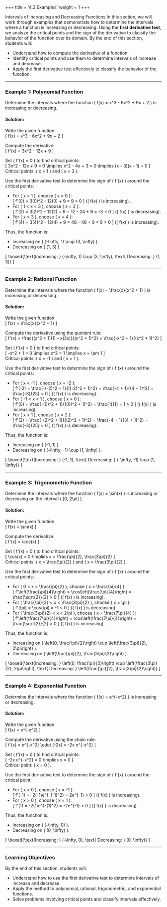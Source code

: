 +++
title = '4.2 Examples'
weight = 1
+++

Intervals of Increasing and Decreasing Functions
In this section, we will work through examples that demonstrate how to determine the intervals where a function is increasing or decreasing. Using the **first derivative test**, we analyze the critical points and the sign of the derivative to classify the behavior of the function over its domain. By the end of this section, students will:
- Understand how to compute the derivative of a function.
- Identify critical points and use them to determine intervals of increase and decrease.
- Apply the first derivative test effectively to classify the behavior of the function.

---

### Example 1: Polynomial Function
Determine the intervals where the function \( f(x) = x^3 - 6x^2 + 9x + 2 \) is increasing or decreasing.

#### Solution:
Write the given function:  
\[ f(x) = x^3 - 6x^2 + 9x + 2 \]  

Compute the derivative:  
\[ f'(x) = 3x^2 - 12x + 9 \]  

Set \( f'(x) = 0 \) to find critical points:  
\[ 3x^2 - 12x + 9 = 0 \implies x^2 - 4x + 3 = 0 \implies (x - 3)(x - 1) = 0 \]  
Critical points: \( x = 1 \) and \( x = 3 \).  

Use the first derivative test to determine the sign of \( f'(x) \) around the critical points:
- For \( x < 1 \), choose \( x = 0 \):  
  \[ f'(0) = 3(0)^2 - 12(0) + 9 = 9 > 0 \] (\( f(x) \) is increasing).
- For \( 1 < x < 3 \), choose \( x = 2 \):  
  \[ f'(2) = 3(2)^2 - 12(2) + 9 = 12 - 24 + 9 = -3 < 0 \] (\( f(x) \) is decreasing).
- For \( x > 3 \), choose \( x = 4 \):  
  \[ f'(4) = 3(4)^2 - 12(4) + 9 = 48 - 48 + 9 = 9 > 0 \] (\( f(x) \) is increasing).

Thus, the function is:
- Increasing on \( (-\infty, 1) \cup (3, \infty) \).
- Decreasing on \( (1, 3) \).

\[ \boxed{\text{Increasing: } (-\infty, 1) \cup (3, \infty), \text{ Decreasing: } (1, 3)} \]

---

### Example 2: Rational Function
Determine the intervals where the function \( f(x) = \frac{x}{x^2 + 1} \) is increasing or decreasing.

#### Solution:
Write the given function:  
\[ f(x) = \frac{x}{x^2 + 1} \]  

Compute the derivative using the quotient rule:  
\[ f'(x) = \frac{(x^2 + 1)(1) - x(2x)}{(x^2 + 1)^2} = \frac{-x^2 + 1}{(x^2 + 1)^2} \]  

Set \( f'(x) = 0 \) to find critical points:  
\[ -x^2 + 1 = 0 \implies x^2 = 1 \implies x = \pm 1 \]  
Critical points: \( x = -1 \) and \( x = 1 \).  

Use the first derivative test to determine the sign of \( f'(x) \) around the critical points:
- For \( x < -1 \), choose \( x = -2 \):  
  \[ f'(-2) = \frac{-(-2)^2 + 1}{((-2)^2 + 1)^2} = \frac{-4 + 1}{(4 + 1)^2} = \frac{-3}{25} < 0 \] (\( f(x) \) is decreasing).
- For \( -1 < x < 1 \), choose \( x = 0 \):  
  \[ f'(0) = \frac{-(0)^2 + 1}{((0)^2 + 1)^2} = \frac{1}{1} = 1 > 0 \] (\( f(x) \) is increasing).
- For \( x > 1 \), choose \( x = 2 \):  
  \[ f'(2) = \frac{-(2)^2 + 1}{((2)^2 + 1)^2} = \frac{-4 + 1}{(4 + 1)^2} = \frac{-3}{25} < 0 \] (\( f(x) \) is decreasing).

Thus, the function is:
- Increasing on \( (-1, 1) \).
- Decreasing on \( (-\infty, -1) \cup (1, \infty) \).

\[ \boxed{\text{Increasing: } (-1, 1), \text{ Decreasing: } (-\infty, -1) \cup (1, \infty)} \]

---

### Example 3: Trigonometric Function
Determine the intervals where the function \( f(x) = \sin(x) \) is increasing or decreasing on the interval \( [0, 2\pi] \).

#### Solution:
Write the given function:  
\[ f(x) = \sin(x) \]  

Compute the derivative:  
\[ f'(x) = \cos(x) \]  

Set \( f'(x) = 0 \) to find critical points:  
\[ \cos(x) = 0 \implies x = \frac{\pi}{2}, \frac{3\pi}{2} \]  
Critical points: \( x = \frac{\pi}{2} \) and \( x = \frac{3\pi}{2} \).  

Use the first derivative test to determine the sign of \( f'(x) \) around the critical points:
- For \( 0 < x < \frac{\pi}{2} \), choose \( x = \frac{\pi}{4} \):  
  \[ f'\left(\frac{\pi}{4}\right) = \cos\left(\frac{\pi}{4}\right) = \frac{\sqrt{2}}{2} > 0 \] (\( f(x) \) is increasing).
- For \( \frac{\pi}{2} < x < \frac{3\pi}{2} \), choose \( x = \pi \):  
  \[ f'(\pi) = \cos(\pi) = -1 < 0 \] (\( f(x) \) is decreasing).
- For \( \frac{3\pi}{2} < x < 2\pi \), choose \( x = \frac{7\pi}{4} \):  
  \[ f'\left(\frac{7\pi}{4}\right) = \cos\left(\frac{7\pi}{4}\right) = \frac{\sqrt{2}}{2} > 0 \] (\( f(x) \) is increasing).

Thus, the function is:
- Increasing on \( \left(0, \frac{\pi}{2}\right) \cup \left(\frac{3\pi}{2}, 2\pi\right) \).
- Decreasing on \( \left(\frac{\pi}{2}, \frac{3\pi}{2}\right) \).

\[ \boxed{\text{Increasing: } \left(0, \frac{\pi}{2}\right) \cup \left(\frac{3\pi}{2}, 2\pi\right), \text{ Decreasing: } \left(\frac{\pi}{2}, \frac{3\pi}{2}\right)} \]

---

### Example 4: Exponential Function
Determine the intervals where the function \( f(x) = e^{-x^2} \) is increasing or decreasing.

#### Solution:
Write the given function:  
\[ f(x) = e^{-x^2} \]  

Compute the derivative using the chain rule:  
\[ f'(x) = e^{-x^2} \cdot (-2x) = -2x e^{-x^2} \]  

Set \( f'(x) = 0 \) to find critical points:  
\[ -2x e^{-x^2} = 0 \implies x = 0 \]  
Critical point: \( x = 0 \).  

Use the first derivative test to determine the sign of \( f'(x) \) around the critical point:
- For \( x < 0 \), choose \( x = -1 \):  
  \[ f'(-1) = -2(-1)e^{-(-1)^2} = 2e^{-1} > 0 \] (\( f(x) \) is increasing).
- For \( x > 0 \), choose \( x = 1 \):  
  \[ f'(1) = -2(1)e^{-(1)^2} = -2e^{-1} < 0 \] (\( f(x) \) is decreasing).

Thus, the function is:
- Increasing on \( (-\infty, 0) \).
- Decreasing on \( (0, \infty) \).

\[ \boxed{\text{Increasing: } (-\infty, 0), \text{ Decreasing: } (0, \infty)} \]

---

### Learning Objectives
By the end of this section, students will:
- Understand how to use the first derivative test to determine intervals of increase and decrease.
- Apply the method to polynomial, rational, trigonometric, and exponential functions.
- Solve problems involving critical points and classify intervals effectively.